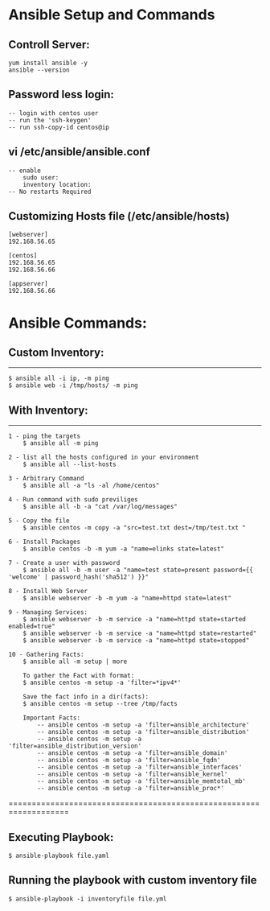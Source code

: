 # Ansible Setup and Commands

## Controll Server:
	yum install ansible -y
	ansible --version
	
## Password less login:
	-- login with centos user
	-- run the 'ssh-keygen'
	-- run ssh-copy-id centos@ip
	
## vi /etc/ansible/ansible.conf
	-- enable 
		sudo user:
		inventory location:
	-- No restarts Required
	
## Customizing Hosts file (/etc/ansible/hosts)
	[webserver]
	192.168.56.65
		
	[centos]
	192.168.56.65
	192.168.56.66
		
	[appserver]
	192.168.56.66		

# Ansible Commands:

## Custom Inventory:
-------------------
	$ ansible all -i ip, -m ping
	$ ansible web -i /tmp/hosts/ -m ping

## With Inventory:
-------------------

	1 - ping the targets
		$ ansible all -m ping

	2 - list all the hosts configured in your environment
		$ ansible all --list-hosts

	3 - Arbitrary Command
		$ ansible all -a "ls -al /home/centos"

	4 - Run command with sudo previliges
		$ ansible all -b -a "cat /var/log/messages"

	5 - Copy the file
		$ ansible centos -m copy -a "src=test.txt dest=/tmp/test.txt "

	6 - Install Packages
		$ ansible centos -b -m yum -a "name=elinks state=latest"

	7 - Create a user with password
		$ ansible all -b -m user -a "name=test state=present password={{ 'welcome' | password_hash('sha512') }}"

	8 - Install Web Server
		$ ansible webserver -b -m yum -a "name=httpd state=latest"
		
	9 - Managing Services:
		$ ansible webserver -b -m service -a "name=httpd state=started enabled=true"
		$ ansible webserver -b -m service -a "name=httpd state=restarted"
		$ ansible webserver -b -m service -a "name=httpd state=stopped"
			
	10 - Gathering Facts:
		$ ansible all -m setup | more
		
		To gather the Fact with format:
		$ ansible centos -m setup -a 'filter=*ipv4*'
		
		Save the fact info in a dir(facts):
		$ ansible centos -m setup --tree /tmp/facts
		
		Important Facts:
			-- ansible centos -m setup -a 'filter=ansible_architecture'
			-- ansible centos -m setup -a 'filter=ansible_distribution'
			-- ansible centos -m setup -a 'filter=ansible_distribution_version'
			-- ansible centos -m setup -a 'filter=ansible_domain'
			-- ansible centos -m setup -a 'filter=ansible_fqdn'
			-- ansible centos -m setup -a 'filter=ansible_interfaces'
			-- ansible centos -m setup -a 'filter=ansible_kernel'
			-- ansible centos -m setup -a 'filter=ansible_memtotal_mb'
			-- ansible centos -m setup -a 'filter=ansible_proc*'

===================================================================
		
## Executing Playbook:
	$ ansible-playbook file.yaml

## Running the playbook with custom inventory file
	$ ansible-playbook -i inventoryfile file.yml

